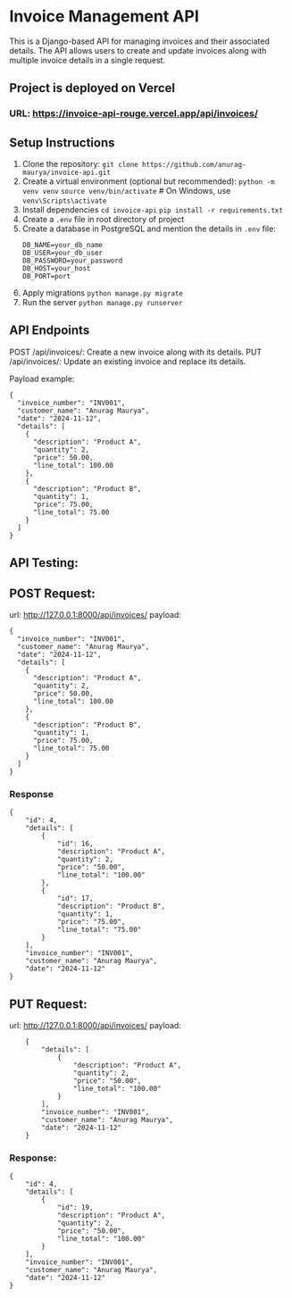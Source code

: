 # Invoice Management API

This is a Django-based API for managing invoices and their associated details. The API allows users to create and update invoices along with multiple invoice details in a single request.

## Project is deployed on Vercel
### URL: https://invoice-api-rouge.vercel.app/api/invoices/

## Setup Instructions

1. Clone the repository:
   `git clone https://github.com/anurag-maurya/invoice-api.git`
2. Create a virtual environment (optional but recommended):
   `python -m venv venv`
   `source venv/bin/activate`   # On Windows, use `venv\Scripts\activate`
3. Install dependencies
   `cd invoice-api`
   `pip install -r requirements.txt`
4. Create a `.env` file in root directory of project
5. Create a database in PostgreSQL and mention the details in `.env` file:
     ```
     DB_NAME=your_db_name
     DB_USER=your_db_user
     DB_PASSWORD=your_password
     DB_HOST=your_host 
     DB_PORT=port
     ```
7. Apply migrations
   `python manage.py migrate`
8. Run the server
   `python manage.py runserver`

## API Endpoints
POST /api/invoices/: Create a new invoice along with its details.
PUT /api/invoices/: Update an existing invoice and replace its details.

Payload example:
```
{
  "invoice_number": "INV001",
  "customer_name": "Anurag Maurya",
  "date": "2024-11-12",
  "details": [
    {
      "description": "Product A",
      "quantity": 2,
      "price": 50.00,
      "line_total": 100.00
    },
    {
      "description": "Product B",
      "quantity": 1,
      "price": 75.00,
      "line_total": 75.00
    }
  ]
}
```


## API Testing:

## POST Request:
url: http://127.0.0.1:8000/api/invoices/
payload: 
```
{
  "invoice_number": "INV001",
  "customer_name": "Anurag Maurya",
  "date": "2024-11-12",
  "details": [
    {
      "description": "Product A",
      "quantity": 2,
      "price": 50.00,
      "line_total": 100.00
    },
    {
      "description": "Product B",
      "quantity": 1,
      "price": 75.00,
      "line_total": 75.00
    }
  ]
}
```

### Response
```
{
    "id": 4,
    "details": [
        {
            "id": 16,
            "description": "Product A",
            "quantity": 2,
            "price": "50.00",
            "line_total": "100.00"
        },
        {
            "id": 17,
            "description": "Product B",
            "quantity": 1,
            "price": "75.00",
            "line_total": "75.00"
        }
    ],
    "invoice_number": "INV001",
    "customer_name": "Anurag Maurya",
    "date": "2024-11-12"
}
```

## PUT Request:
url: http://127.0.0.1:8000/api/invoices/
payload:
```
    {
        "details": [
            {
                "description": "Product A",
                "quantity": 2,
                "price": "50.00",
                "line_total": "100.00"
            }
        ],
        "invoice_number": "INV001",
        "customer_name": "Anurag Maurya",
        "date": "2024-11-12"
    }
```

### Response:
```
{
    "id": 4,
    "details": [
        {
            "id": 19,
            "description": "Product A",
            "quantity": 2,
            "price": "50.00",
            "line_total": "100.00"
        }
    ],
    "invoice_number": "INV001",
    "customer_name": "Anurag Maurya",
    "date": "2024-11-12"
}
```
